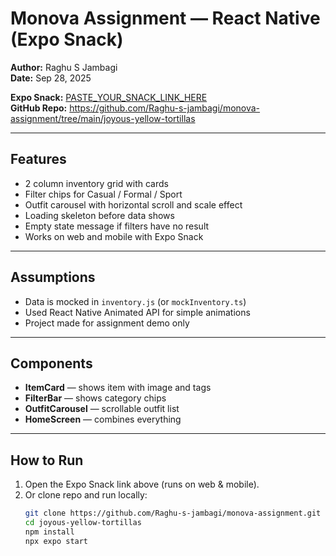 # Monova Assignment — React Native (Expo Snack)

**Author:** Raghu S Jambagi  
**Date:** Sep 28, 2025  

**Expo Snack:** [PASTE_YOUR_SNACK_LINK_HERE](https://snack.expo.dev/@jambagi/136f49)  
**GitHub Repo:** https://github.com/Raghu-s-jambagi/monova-assignment/tree/main/joyous-yellow-tortillas  

---

## Features
- 2 column inventory grid with cards  
- Filter chips for Casual / Formal / Sport  
- Outfit carousel with horizontal scroll and scale effect  
- Loading skeleton before data shows  
- Empty state message if filters have no result  
- Works on web and mobile with Expo Snack  

---

## Assumptions
- Data is mocked in `inventory.js` (or `mockInventory.ts`)  
- Used React Native Animated API for simple animations  
- Project made for assignment demo only  

---

## Components
- **ItemCard** — shows item with image and tags  
- **FilterBar** — shows category chips  
- **OutfitCarousel** — scrollable outfit list  
- **HomeScreen** — combines everything  

---

## How to Run
1. Open the Expo Snack link above (runs on web & mobile).  
2. Or clone repo and run locally:
   ```bash
   git clone https://github.com/Raghu-s-jambagi/monova-assignment.git
   cd joyous-yellow-tortillas
   npm install
   npx expo start
